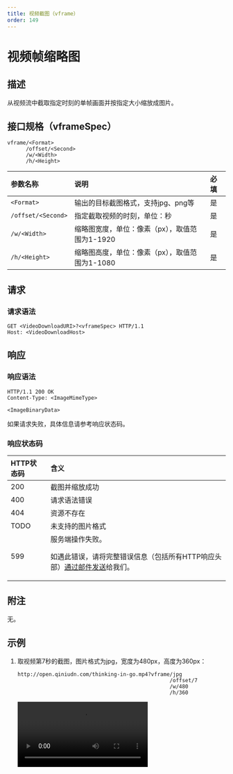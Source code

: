 ```yaml
---
title: 视频截图（vframe）
order: 149
---
```


<a id="video-thumbnail"></a>
# 视频帧缩略图

<a id="description"></a>
## 描述

从视频流中截取指定时刻的单帧画面并按指定大小缩放成图片。  

<a id="specification"></a>
## 接口规格（vframeSpec）  

```
vframe/<Format>
      /offset/<Second>
      /w/<Width>
      /h/<Height>
```

参数名称           | 说明                                                                | 必填
:----------------- | :------------------------------------------------------------------ | :-----
`<Format>`         | 输出的目标截图格式，支持jpg、png等                                  | 是
`/offset/<Second>` | 指定截取视频的时刻，单位：秒                                        | 是
`/w/<Width>`       | 缩略图宽度，单位：像素（px），取值范围为1-1920                      | 是
`/h/<Height>`      | 缩略图高度，单位：像素（px），取值范围为1-1080                      | 是

<a id="request"></a>
## 请求

<a id="request-syntax"></a>
### 请求语法

```
GET <VideoDownloadURI>?<vframeSpec> HTTP/1.1
Host: <VideoDownloadHost>
```

<a id="response"></a>
## 响应

<a id="response-syntax"></a>
### 响应语法

```
HTTP/1.1 200 OK
Content-Type: <ImageMimeType>

<ImageBinaryData>
```

如果请求失败，具体信息请参考响应状态码。

<a id="response-code"></a>
### 响应状态码

HTTP状态码 | 含义
:--------- | :--------------------------
200        | 截图并缩放成功
400	       | 请求语法错误
404        | 资源不存在
TODO       | 未支持的图片格式
599	       | 服务端操作失败。<p>如遇此错误，请将完整错误信息（包括所有HTTP响应头部）[通过邮件发送][sendBugReportHref]给我们。

<a id="remarks"></a>
## 附注

无。

<a id="samples"></a>
## 示例

1. 取视频第7秒的截图，图片格式为jpg，宽度为480px，高度为360px：

	```
    http://open.qiniudn.com/thinking-in-go.mp4?vframe/jpg
                                                     /offset/7
                                                     /w/480
                                                     /h/360
	```

	![Go——基于连接与组合的语言](http://open.qiniudn.com/thinking-in-go.mp4?vframe/jpg/offset/7/w/480/h/360)

[thumbnailHref]:                ../../list/thumbnail.html                       "缩略图文档列表"
[sendBugReportHref]:            mailto:support@qiniu.com?subject=599错误日志    "发送错误报告"
